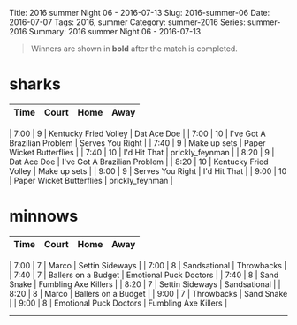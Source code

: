 Title: 2016 summer Night 06 - 2016-07-13
Slug: 2016-summer-06
Date: 2016-07-07
Tags: 2016, summer
Category: summer-2016
Series: summer-2016
Summary: 2016 summer Night 06 - 2016-07-13

> Winners are shown in **bold** after the match is completed.

sharks
=====
| Time | Court | Home | Away |
| ---- | ----- | ---- | ---- |
<!-- begin table -->
| 7:00 | 9 | Kentucky Fried Volley | Dat Ace Doe |
| 7:00 | 10 | I've Got A Brazilian Problem | Serves You Right |
| 7:40 | 9 | Make up sets | Paper Wicket Butterflies |
| 7:40 | 10 | I'd Hit That | prickly_feynman |
| 8:20 | 9 | Dat Ace Doe | I've Got A Brazilian Problem |
| 8:20 | 10 | Kentucky Fried Volley | Make up sets |
| 9:00 | 9 | Serves You Right | I'd Hit That |
| 9:00 | 10 | Paper Wicket Butterflies | prickly_feynman |
<!-- end table -->

minnows
=====
| Time | Court | Home | Away |
| ---- | ----- | ---- | ---- |
<!-- begin table -->
| 7:00 | 7 | Marco | Settin Sideways |
| 7:00 | 8 | Sandsational | Throwbacks |
| 7:40 | 7 | Ballers on a Budget | Emotional Puck Doctors |
| 7:40 | 8 | Sand Snake | Fumbling Axe Killers |
| 8:20 | 7 | Settin Sideways | Sandsational |
| 8:20 | 8 | Marco | Ballers on a Budget |
| 9:00 | 7 | Throwbacks | Sand Snake |
| 9:00 | 8 | Emotional Puck Doctors | Fumbling Axe Killers |
<!-- end table -->




---